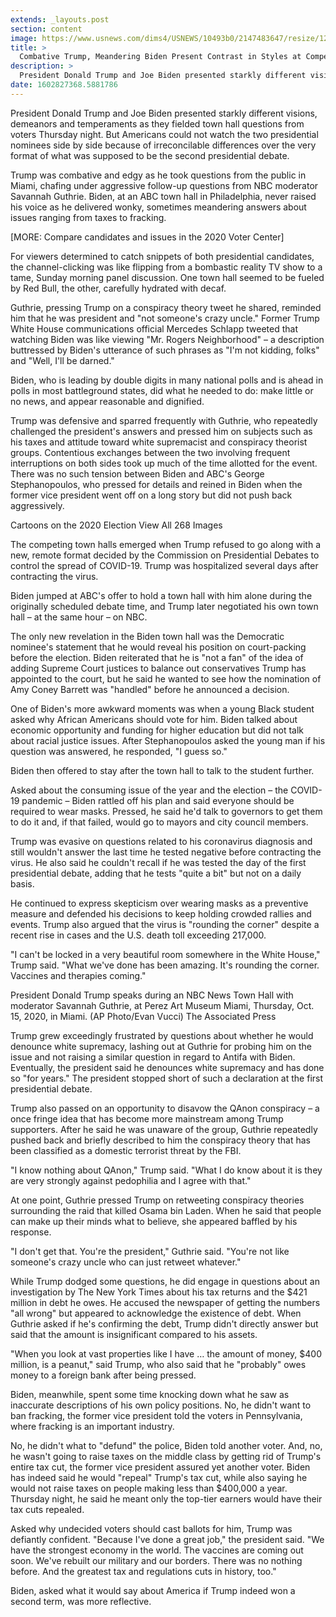 ```yaml
--- 
extends: _layouts.post 
section: content 
image: https://www.usnews.com/dims4/USNEWS/10493b0/2147483647/resize/1200x%3E/quality/85/?url=http%3A%2F%2Fmedia.beam.usnews.com%2Fc5%2F742478fb971ac069a0d8f0f7e184e4%2Fmedia%3A823c3829dbe0408191b5209ad77fd194APTOPIX_Election_2020_Biden_94529.jpg 
title: > 
  Combative Trump, Meandering Biden Present Contrast in Styles at Competing Town Halls 
description: > 
  President Donald Trump and Joe Biden presented starkly different visions, demeanors and temperaments as they fielded town hall questions from voters Thursday night.Biden, at an ABC town hall in Philadelphia, never raised his voice as he delivered wonky, sometimes meandering answers about issues ranging from taxes to fracking.One town hall seemed to be fueled by Red Bull, the other, carefully hydrated with decaf.Biden jumped at ABC's offer to hold a town hall with him alone during the originally scheduled debate time, and Trump later negotiated his own town hall – at the same hour – on NBC.The only new revelation in the Biden town hall was the Democratic nominee's statement that he would reveal his position on court-packing before the election. 
date: 1602827368.5881786 
--- 
```

President Donald Trump and Joe Biden presented starkly different visions, demeanors and temperaments as they fielded town hall questions from voters Thursday night. But Americans could not watch the two presidential nominees side by side because of irreconcilable differences over the very format of what was supposed to be the second presidential debate.

Trump was combative and edgy as he took questions from the public in Miami, chafing under aggressive follow-up questions from NBC moderator Savannah Guthrie. Biden, at an ABC town hall in Philadelphia, never raised his voice as he delivered wonky, sometimes meandering answers about issues ranging from taxes to fracking.

[MORE: Compare candidates and issues in the 2020 Voter Center]

For viewers determined to catch snippets of both presidential candidates, the channel-clicking was like flipping from a bombastic reality TV show to a tame, Sunday morning panel discussion. One town hall seemed to be fueled by Red Bull, the other, carefully hydrated with decaf.

Guthrie, pressing Trump on a conspiracy theory tweet he shared, reminded him that he was president and "not someone's crazy uncle." Former Trump White House communications official Mercedes Schlapp tweeted that watching Biden was like viewing "Mr. Rogers Neighborhood" – a description buttressed by Biden's utterance of such phrases as "I'm not kidding, folks" and "Well, I'll be darned."

Biden, who is leading by double digits in many national polls and is ahead in polls in most battleground states, did what he needed to do: make little or no news, and appear reasonable and dignified.

Trump was defensive and sparred frequently with Guthrie, who repeatedly challenged the president's answers and pressed him on subjects such as his taxes and attitude toward white supremacist and conspiracy theorist groups. Contentious exchanges between the two involving frequent interruptions on both sides took up much of the time allotted for the event. There was no such tension between Biden and ABC's George Stephanopoulos, who pressed for details and reined in Biden when the former vice president went off on a long story but did not push back aggressively.

Cartoons on the 2020 Election View All 268 Images

The competing town halls emerged when Trump refused to go along with a new, remote format decided by the Commission on Presidential Debates to control the spread of COVID-19. Trump was hospitalized several days after contracting the virus.

Biden jumped at ABC's offer to hold a town hall with him alone during the originally scheduled debate time, and Trump later negotiated his own town hall – at the same hour – on NBC.

The only new revelation in the Biden town hall was the Democratic nominee's statement that he would reveal his position on court-packing before the election. Biden reiterated that he is "not a fan" of the idea of adding Supreme Court justices to balance out conservatives Trump has appointed to the court, but he said he wanted to see how the nomination of Amy Coney Barrett was "handled" before he announced a decision.

One of Biden's more awkward moments was when a young Black student asked why African Americans should vote for him. Biden talked about economic opportunity and funding for higher education but did not talk about racial justice issues. After Stephanopoulos asked the young man if his question was answered, he responded, "I guess so."

Biden then offered to stay after the town hall to talk to the student further.

Asked about the consuming issue of the year and the election – the COVID-19 pandemic – Biden rattled off his plan and said everyone should be required to wear masks. Pressed, he said he'd talk to governors to get them to do it and, if that failed, would go to mayors and city council members.

Trump was evasive on questions related to his coronavirus diagnosis and still wouldn't answer the last time he tested negative before contracting the virus. He also said he couldn't recall if he was tested the day of the first presidential debate, adding that he tests "quite a bit" but not on a daily basis.

He continued to express skepticism over wearing masks as a preventive measure and defended his decisions to keep holding crowded rallies and events. Trump also argued that the virus is "rounding the corner" despite a recent rise in cases and the U.S. death toll exceeding 217,000.

"I can't be locked in a very beautiful room somewhere in the White House," Trump said. "What we've done has been amazing. It's rounding the corner. Vaccines and therapies coming."

President Donald Trump speaks during an NBC News Town Hall with moderator Savannah Guthrie, at Perez Art Museum Miami, Thursday, Oct. 15, 2020, in Miami. (AP Photo/Evan Vucci) The Associated Press

Trump grew exceedingly frustrated by questions about whether he would denounce white supremacy, lashing out at Guthrie for probing him on the issue and not raising a similar question in regard to Antifa with Biden. Eventually, the president said he denounces white supremacy and has done so "for years." The president stopped short of such a declaration at the first presidential debate.

Trump also passed on an opportunity to disavow the QAnon conspiracy – a once fringe idea that has become more mainstream among Trump supporters. After he said he was unaware of the group, Guthrie repeatedly pushed back and briefly described to him the conspiracy theory that has been classified as a domestic terrorist threat by the FBI.

"I know nothing about QAnon," Trump said. "What I do know about it is they are very strongly against pedophilia and I agree with that."

At one point, Guthrie pressed Trump on retweeting conspiracy theories surrounding the raid that killed Osama bin Laden. When he said that people can make up their minds what to believe, she appeared baffled by his response.

"I don't get that. You're the president," Guthrie said. "You're not like someone's crazy uncle who can just retweet whatever."

While Trump dodged some questions, he did engage in questions about an investigation by The New York Times about his tax returns and the $421 million in debt he owes. He accused the newspaper of getting the numbers "all wrong" but appeared to acknowledge the existence of debt. When Guthrie asked if he's confirming the debt, Trump didn't directly answer but said that the amount is insignificant compared to his assets.

"When you look at vast properties like I have … the amount of money, $400 million, is a peanut," said Trump, who also said that he "probably" owes money to a foreign bank after being pressed.

Biden, meanwhile, spent some time knocking down what he saw as inaccurate descriptions of his own policy positions. No, he didn't want to ban fracking, the former vice president told the voters in Pennsylvania, where fracking is an important industry.

No, he didn't what to "defund" the police, Biden told another voter. And, no, he wasn't going to raise taxes on the middle class by getting rid of Trump's entire tax cut, the former vice president assured yet another voter. Biden has indeed said he would "repeal" Trump's tax cut, while also saying he would not raise taxes on people making less than $400,000 a year. Thursday night, he said he meant only the top-tier earners would have their tax cuts repealed.

Asked why undecided voters should cast ballots for him, Trump was defiantly confident. "Because I've done a great job," the president said. "We have the strongest economy in the world. The vaccines are coming out soon. We've rebuilt our military and our borders. There was no nothing before. And the greatest tax and regulations cuts in history, too."

Biden, asked what it would say about America if Trump indeed won a second term, was more reflective.
